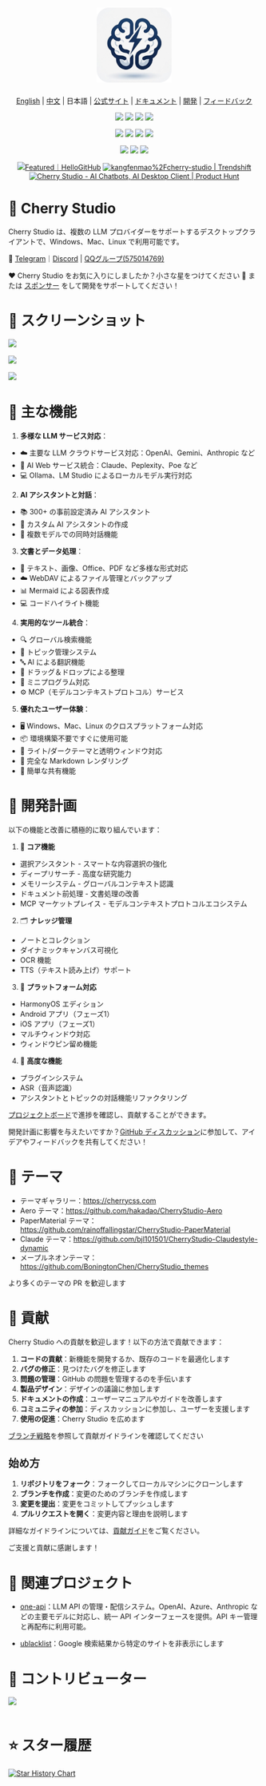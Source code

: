 <h1 align="center">
  <a href="https://github.com/CherryHQ/cherry-studio/releases">
    <img src="https://github.com/CherryHQ/cherry-studio/blob/main/build/icon.png?raw=true" width="150" height="150" alt="banner" /><br>
  </a>
</h1>
<p align="center">
  <a href="https://github.com/CherryHQ/cherry-studio">English</a> | <a href="./README.zh.md">中文</a> | 日本語 | <a href="https://cherry-ai.com">公式サイト</a> | <a href="https://docs.cherry-ai.com/cherry-studio-wen-dang/ja">ドキュメント</a> | <a href="./dev.md">開発</a> | <a href="https://github.com/CherryHQ/cherry-studio/issues">フィードバック</a><br>
</p>

<!-- バッジコレクション -->

<div align="center">

[![][deepwiki-shield]][deepwiki-link]
[![][twitter-shield]][twitter-link]
[![][discord-shield]][discord-link]
[![][telegram-shield]][telegram-link]

</div>

<!-- プロジェクト統計 -->

<div align="center">

[![][github-stars-shield]][github-stars-link]
[![][github-forks-shield]][github-forks-link]
[![][github-release-shield]][github-release-link]
[![][github-contributors-shield]][github-contributors-link]

</div>

<div align="center">

[![][license-shield]][license-link]
[![][commercial-shield]][commercial-link]
[![][sponsor-shield]][sponsor-link]

</div>

<div align="center">
 <a href="https://hellogithub.com/repository/1605492e1e2a4df3be07abfa4578dd37" target="_blank"><img src="https://api.hellogithub.com/v1/widgets/recommend.svg?rid=1605492e1e2a4df3be07abfa4578dd37" alt="Featured｜HelloGitHub" style="width: 200px; height: 43px;" width="200" height="43" /></a>
 <a href="https://trendshift.io/repositories/11772" target="_blank"><img src="https://trendshift.io/api/badge/repositories/11772" alt="kangfenmao%2Fcherry-studio | Trendshift" style="width: 250px; height: 55px;" width="250" height="55"/></a>
 <a href="https://www.producthunt.com/posts/cherry-studio?embed=true&utm_source=badge-featured&utm_medium=badge&utm_souce=badge-cherry&#0045;studio" target="_blank"><img src="https://api.producthunt.com/widgets/embed-image/v1/featured.svg?post_id=496640&theme=light" alt="Cherry&#0032;Studio - AI&#0032;Chatbots&#0044;&#0032;AI&#0032;Desktop&#0032;Client | Product Hunt" style="width: 200px; height: 43px;" width="200" height="43" /></a>
</div>

# 🍒 Cherry Studio

Cherry Studio は、複数の LLM プロバイダーをサポートするデスクトップクライアントで、Windows、Mac、Linux で利用可能です。

👏 [Telegram](https://t.me/CherryStudioAI)｜[Discord](https://discord.gg/wez8HtpxqQ) | [QQグループ(575014769)](https://qm.qq.com/q/lo0D4qVZKi)

❤️ Cherry Studio をお気に入りにしましたか？小さな星をつけてください 🌟 または [スポンサー](sponsor.md) をして開発をサポートしてください！

# 🌠 スクリーンショット

![](https://github.com/user-attachments/assets/36dddb2c-e0fb-4a5f-9411-91447bab6e18)

![](https://github.com/user-attachments/assets/f549e8a0-2385-40b4-b52b-2039e39f2930)

![](https://github.com/user-attachments/assets/58e0237c-4d36-40de-b428-53051d982026)

# 🌟 主な機能

1. **多様な LLM サービス対応**：

- ☁️ 主要な LLM クラウドサービス対応：OpenAI、Gemini、Anthropic など
- 🔗 AI Web サービス統合：Claude、Peplexity、Poe など
- 💻 Ollama、LM Studio によるローカルモデル実行対応

2. **AI アシスタントと対話**：

- 📚 300+ の事前設定済み AI アシスタント
- 🤖 カスタム AI アシスタントの作成
- 💬 複数モデルでの同時対話機能

3. **文書とデータ処理**：

- 📄 テキスト、画像、Office、PDF など多様な形式対応
- ☁️ WebDAV によるファイル管理とバックアップ
- 📊 Mermaid による図表作成
- 💻 コードハイライト機能

4. **実用的なツール統合**：

- 🔍 グローバル検索機能
- 📝 トピック管理システム
- 🔤 AI による翻訳機能
- 🎯 ドラッグ＆ドロップによる整理
- 🔌 ミニプログラム対応
- ⚙️ MCP（モデルコンテキストプロトコル）サービス

5. **優れたユーザー体験**：

- 🖥️ Windows、Mac、Linux のクロスプラットフォーム対応
- 📦 環境構築不要ですぐに使用可能
- 🎨 ライト/ダークテーマと透明ウィンドウ対応
- 📝 完全な Markdown レンダリング
- 🤲 簡単な共有機能

# 📝 開発計画

以下の機能と改善に積極的に取り組んでいます：

1. 🎯 **コア機能**

- 選択アシスタント - スマートな内容選択の強化
- ディープリサーチ - 高度な研究能力
- メモリーシステム - グローバルコンテキスト認識
- ドキュメント前処理 - 文書処理の改善
- MCP マーケットプレイス - モデルコンテキストプロトコルエコシステム

2. 🗂 **ナレッジ管理**

- ノートとコレクション
- ダイナミックキャンバス可視化
- OCR 機能
- TTS（テキスト読み上げ）サポート

3. 📱 **プラットフォーム対応**

- HarmonyOS エディション
- Android アプリ（フェーズ1）
- iOS アプリ（フェーズ1）
- マルチウィンドウ対応
- ウィンドウピン留め機能

4. 🔌 **高度な機能**

- プラグインシステム
- ASR（音声認識）
- アシスタントとトピックの対話機能リファクタリング

[プロジェクトボード](https://github.com/orgs/CherryHQ/projects/7)で進捗を確認し、貢献することができます。

開発計画に影響を与えたいですか？[GitHub ディスカッション](https://github.com/CherryHQ/cherry-studio/discussions)に参加して、アイデアやフィードバックを共有してください！

# 🌈 テーマ

- テーマギャラリー：https://cherrycss.com
- Aero テーマ：https://github.com/hakadao/CherryStudio-Aero
- PaperMaterial テーマ：https://github.com/rainoffallingstar/CherryStudio-PaperMaterial
- Claude テーマ：https://github.com/bjl101501/CherryStudio-Claudestyle-dynamic
- メープルネオンテーマ：https://github.com/BoningtonChen/CherryStudio_themes

より多くのテーマの PR を歓迎します

# 🤝 貢献

Cherry Studio への貢献を歓迎します！以下の方法で貢献できます：

1. **コードの貢献**：新機能を開発するか、既存のコードを最適化します
2. **バグの修正**：見つけたバグを修正します
3. **問題の管理**：GitHub の問題を管理するのを手伝います
4. **製品デザイン**：デザインの議論に参加します
5. **ドキュメントの作成**：ユーザーマニュアルやガイドを改善します
6. **コミュニティの参加**：ディスカッションに参加し、ユーザーを支援します
7. **使用の促進**：Cherry Studio を広めます

[ブランチ戦略](branching-strategy-en.md)を参照して貢献ガイドラインを確認してください

## 始め方

1. **リポジトリをフォーク**：フォークしてローカルマシンにクローンします
2. **ブランチを作成**：変更のためのブランチを作成します
3. **変更を提出**：変更をコミットしてプッシュします
4. **プルリクエストを開く**：変更内容と理由を説明します

詳細なガイドラインについては、[貢献ガイド](../CONTRIBUTING.md)をご覧ください。

ご支援と貢献に感謝します！

# 🔗 関連プロジェクト

- [one-api](https://github.com/songquanpeng/one-api)：LLM API の管理・配信システム。OpenAI、Azure、Anthropic などの主要モデルに対応し、統一 API インターフェースを提供。API キー管理と再配布に利用可能。

- [ublacklist](https://github.com/iorate/ublacklist)：Google 検索結果から特定のサイトを非表示にします

# 🚀 コントリビューター

<a href="https://github.com/CherryHQ/cherry-studio/graphs/contributors">
  <img src="https://contrib.rocks/image?repo=CherryHQ/cherry-studio" />
</a>
<br /><br />

# ⭐️ スター履歴

[![Star History Chart](https://api.star-history.com/svg?repos=CherryHQ/cherry-studio&type=Timeline)](https://star-history.com/#CherryHQ/cherry-studio&Timeline)

<!-- リンクと画像 -->
[deepwiki-shield]: https://img.shields.io/badge/Deepwiki-CherryHQ-0088CC?style=plastic
[deepwiki-link]: https://deepwiki.com/CherryHQ/cherry-studio
[twitter-shield]: https://img.shields.io/badge/Twitter-CherryStudioApp-0088CC?style=plastic&logo=x
[twitter-link]: https://twitter.com/CherryStudioHQ
[discord-shield]: https://img.shields.io/badge/Discord-@CherryStudio-0088CC?style=plastic&logo=discord
[discord-link]: https://discord.gg/wez8HtpxqQ
[telegram-shield]: https://img.shields.io/badge/Telegram-@CherryStudioAI-0088CC?style=plastic&logo=telegram
[telegram-link]: https://t.me/CherryStudioAI

<!-- プロジェクト統計 -->
[github-stars-shield]: https://img.shields.io/github/stars/CherryHQ/cherry-studio?style=social
[github-stars-link]: https://github.com/CherryHQ/cherry-studio/stargazers
[github-forks-shield]: https://img.shields.io/github/forks/CherryHQ/cherry-studio?style=social
[github-forks-link]: https://github.com/CherryHQ/cherry-studio/network
[github-release-shield]: https://img.shields.io/github/v/release/CherryHQ/cherry-studio
[github-release-link]: https://github.com/CherryHQ/cherry-studio/releases
[github-contributors-shield]: https://img.shields.io/github/contributors/CherryHQ/cherry-studio
[github-contributors-link]: https://github.com/CherryHQ/cherry-studio/graphs/contributors

<!-- ライセンスとスポンサー -->
[license-shield]: https://img.shields.io/badge/License-AGPLv3-important.svg?style=plastic&logo=gnu
[license-link]: https://www.gnu.org/licenses/agpl-3.0
[commercial-shield]: https://img.shields.io/badge/商用ライセンス-お問い合わせ-white.svg?style=plastic&logoColor=white&logo=telegram&color=blue
[commercial-link]: mailto:license@cherry-ai.com?subject=商業ライセンスについて
[sponsor-shield]: https://img.shields.io/badge/スポンサー-FF6699.svg?style=plastic&logo=githubsponsors&logoColor=white
[sponsor-link]: https://github.com/CherryHQ/cherry-studio/blob/main/docs/sponsor.md
